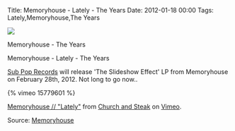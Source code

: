 Title: Memoryhouse - Lately - The Years
Date: 2012-01-18 00:00
Tags: Lately,Memoryhouse,The Years


![](/images/MemoryhouseTheYears.jpg)

Memoryhouse - The Years
 
Memoryhouse - Lately - The Years 
 
[Sub Pop Records](http://www.subpop.com/artists/memoryhouse/) will
release 'The Slideshow Effect' LP from Memoryhouse on February
28th, 2012. Not long to go now..
 
{% vimeo 15779601 %}

[Memoryhouse // "Lately"](http://vimeo.com/15779601) from
[Church and Steak](http://vimeo.com/churchandsteak) on
[Vimeo](http://vimeo.com/).
 

Source: [Memoryhouse](http://www.memoryhou.se/)

